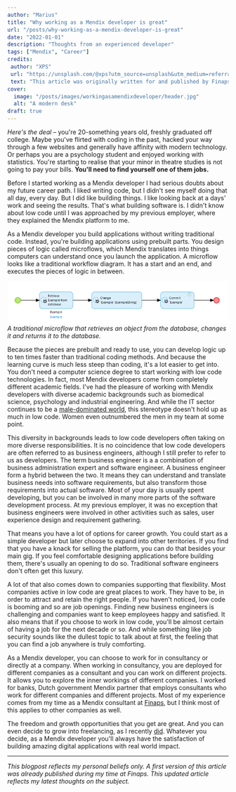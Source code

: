 ```yaml
---
author: "Marius"
title: "Why working as a Mendix developer is great"
url: "/posts/why-working-as-a-mendix-developer-is-great"
date: "2022-01-01"
description: "Thoughts from an experienced developer"
tags: ["Mendix", "Career"]
credits: 
 author: "XPS"
 url: "https://unsplash.com/@xps?utm_source=unsplash&utm_medium=referral&utm_content=creditCopyText"
 text: "This article was originally written for and published by Finaps, but revised and published here with their permission. Hero image by"
cover:
  image: "/posts/images/workingasamendixdeveloper/header.jpg"
  alt: "A modern desk"
draft: true
---
```


*Here's the deal* – you're 20-something years old, freshly graduated off college. Maybe you've flirted with coding in the past, hacked your way through a few websites and generally have affinity with modern technology. Or perhaps you are a psychology student and enjoyed working with statistics. You're starting to realise that your minor in theatre studies is not going to pay your bills. **You'll need to find yourself one of them jobs.**

Before I started working as a Mendix developer I had serious doubts about my future career path. I liked writing code, but I didn't see myself doing that all day, every day. But I did like building things. I like looking back at a days' work and seeing the results. That's what building software is. I didn't know about low code until I was approached by my previous employer, where they explained the Mendix platform to me.

As a Mendix developer you build applications without writing traditional code. Instead, you're building applications using prebuilt parts. You design pieces of logic called microflows, which Mendix translates into things computers can understand once you launch the application. A microflow looks like a traditional workflow diagram. It has a start and an end, and executes the pieces of logic in between. 

![An example microflow](/posts/images/workingasamendixdeveloper/examplemicroflow.png)
*A traditional microflow that retrieves an object from the database, changes it and returns it to the database.*

Because the pieces are prebuilt and ready to use, you can develop logic up to ten times faster than traditional coding methods. And because the learning curve is much less steep than coding, it's a lot easier to get into. You don't need a computer science degree to start working with low code technologies. In fact, most Mendix developers come from completely different academic fields. I've had the pleasure of working with Mendix developers with diverse academic backgrounds such as biomedical science, psychology and industrial engineering. And while the IT sector continues to be a [male-dominated world](https://en.wikipedia.org/wiki/Gender_disparity_in_computing), this stereotype doesn't hold up as much in low code. Women even outnumbered the men in my team at some point. 

This diversity in backgrounds leads to low code developers often taking on more diverse responsibilities. It is no coincidence that low code developers are often referred to as business engineers, although I still prefer to refer to us as developers. The term business engineer is a a combination of business administration expert and software engineer. A business engineer form a hybrid between the two. It means they can understand and translate business needs into software requirements, but also transform those requirements into actual software. Most of your day is usually spent developing, but you can be involved in many more parts of the software development process. At my previous employer, it was no exception that business engineers were involved in other activities such as sales, user experience design and requirement gathering. 

That means you have a lot of options for career growth. You could start as a simple developer but later choose to expand into other territories. If you find that you have a knack for selling the platform, you can do that besides your main gig. If you feel comfortable designing applications before building them, there's usually an opening to do so. Traditional software engineers don't often get this luxury. 

A lot of that also comes down to companies supporting that flexibility. Most companies active in low code are great places to work. They have to be, in order to attract and retain the right people. If you haven't noticed, low code is booming and so are job openings. Finding new business engineers is challenging and companies want to keep employees happy and satisfied. It also means that if you choose to work in low code, you'll be almost certain of having a job for the next decade or so. And while something like job security sounds like the dullest topic to talk about at first, the feeling that you can find a job anywhere is truly comforting. 

As a Mendix developer, you can choose to work for in consultancy or directly at a company. When working in consultancy, you are deployed for different companies as a consultant and you can work on different projects. It allows you to explore the inner workings of different companies. I worked for banks, Dutch government 
Mendix partner that employs consultants who work for different companies and different projects. Most of my experience comes from my time as a Mendix consultant at [Finaps](https://www.finaps.nl/), but I think most of this applies to other companies as well. 

The freedom and growth opportunities that you get are great. And you can even decide to grow into freelancing, as I recently  [did](https://www.linkedin.com/feed/update/urn%3Ali%3Aactivity%3A6851808905958346752?lipi=urn%3Ali%3Apage%3Ad_flagship3_profile_view_base%3BwtjbeyO4ROecTjEpolP23g%3D%3D). Whatever you decide, as a Mendix developer you'll always have the satisfaction of building amazing digital applications with real world impact.

---

*This blogpost reflects my personal beliefs only. A first version of this article was already published during my time at Finaps. This updated article reflects my latest thoughts on the subject.*